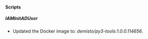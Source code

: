 
#### Scripts

##### IAMInitADUser


- Updated the Docker image to: *demisto/py3-tools:1.0.0.114656*.
